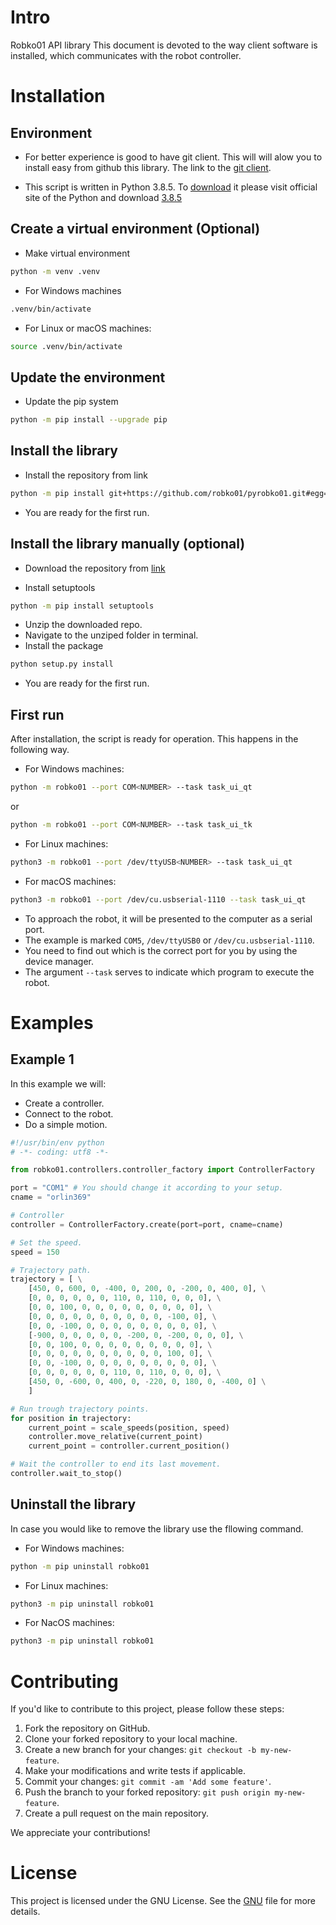 # Intro
Robko01 API library
This document is devoted to the way client software is installed, which communicates with the robot controller.

# Installation

## Environment

 - For better experience is good to have git client. This will will alow you to install easy from github this library. The link to the [git client](https://git-scm.com/download/win).

 - This script is written in Python 3.8.5. To [download](https://www.python.org/downloads/) it please visit official site of the Python and download [3.8.5](https://www.python.org/ftp/python/3.8.5/python-3.8.5.exe)


## Create a virtual environment (Optional)
 - Make virtual environment
```sh
python -m venv .venv
```

 - For Windows machines
```sh
.venv/bin/activate
```
 - For Linux or macOS machines:
```sh
source .venv/bin/activate
```

## Update the environment
 - Update the pip system
```bash
python -m pip install --upgrade pip 
```

## Install the library
 - Install the repository from link
```sh
python -m pip install git+https://github.com/robko01/pyrobko01.git#egg=robko01
```
 - You are ready for the first run.

## Install the library manually (optional)
 - Download the repository from [link](git+https://github.com/robko01/pyrobko01)

 - Install setuptools
```sh
python -m pip install setuptools
```

 - Unzip the downloaded repo.
 - Navigate to the unziped folder in terminal.
 - Install the package
```sh
python setup.py install
```
 - You are ready for the first run.

## First run
After installation, the script is ready for operation. This happens in the following way.

 - For Windows machines:
```sh
python -m robko01 --port COM<NUMBER> --task task_ui_qt
```
or
```sh
python -m robko01 --port COM<NUMBER> --task task_ui_tk
```

 - For Linux machines:
```sh
python3 -m robko01 --port /dev/ttyUSB<NUMBER> --task task_ui_qt
```
 - For macOS machines:
```sh
python3 -m robko01 --port /dev/cu.usbserial-1110 --task task_ui_qt
```

 - To approach the robot, it will be presented to the computer as a serial port.
 - The example is marked `COM5`, `/dev/ttyUSB0` or `/dev/cu.usbserial-1110`.
 - You need to find out which is the correct port for you by using the device manager.
 - The argument `--task` serves to indicate which program to execute the robot.

# Examples

## Example 1

In this example we will:

 - Create a controller.
 - Connect to the robot.
 - Do a simple motion.

```py
#!/usr/bin/env python
# -*- coding: utf8 -*-

from robko01.controllers.controller_factory import ControllerFactory

port = "COM1" # You should change it according to your setup.
cname = "orlin369"

# Controller
controller = ControllerFactory.create(port=port, cname=cname)

# Set the speed.
speed = 150

# Trajectory path.
trajectory = [ \
    [450, 0, 600, 0, -400, 0, 200, 0, -200, 0, 400, 0], \
    [0, 0, 0, 0, 0, 0, 110, 0, 110, 0, 0, 0], \
    [0, 0, 100, 0, 0, 0, 0, 0, 0, 0, 0, 0], \
    [0, 0, 0, 0, 0, 0, 0, 0, 0, 0, -100, 0], \
    [0, 0, -100, 0, 0, 0, 0, 0, 0, 0, 0, 0], \
    [-900, 0, 0, 0, 0, 0, -200, 0, -200, 0, 0, 0], \
    [0, 0, 100, 0, 0, 0, 0, 0, 0, 0, 0, 0], \
    [0, 0, 0, 0, 0, 0, 0, 0, 0, 0, 100, 0], \
    [0, 0, -100, 0, 0, 0, 0, 0, 0, 0, 0, 0], \
    [0, 0, 0, 0, 0, 0, 110, 0, 110, 0, 0, 0], \
    [450, 0, -600, 0, 400, 0, -220, 0, 180, 0, -400, 0] \
    ]

# Run trough trajectory points.
for position in trajectory:
    current_point = scale_speeds(position, speed)            
    controller.move_relative(current_point)
    current_point = controller.current_position()

# Wait the controller to end its last movement.
controller.wait_to_stop()

```

## Uninstall the library
In case you would like to remove the library use the fllowing command.

 - For Windows machines:
```sh
python -m pip uninstall robko01
```

 - For Linux machines:
```sh
python3 -m pip uninstall robko01
```

 - For NacOS machines:
```sh
python3 -m pip uninstall robko01
```

# Contributing

If you'd like to contribute to this project, please follow these steps:

1. Fork the repository on GitHub.
2. Clone your forked repository to your local machine.
3. Create a new branch for your changes: `git checkout -b my-new-feature`.
4. Make your modifications and write tests if applicable.
5. Commit your changes: `git commit -am 'Add some feature'`.
6. Push the branch to your forked repository: `git push origin my-new-feature`.
7. Create a pull request on the main repository.

We appreciate your contributions!

# License

This project is licensed under the GNU License. See the [GNU](http://www.gnu.org/licenses/) file for more details.
